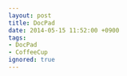 ```yaml
---
layout: post
title: DocPad
date: 2014-05-15 11:52:00 +0900
tags:
- DocPad
- CoffeeCup
ignored: true
---
```

